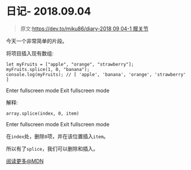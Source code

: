 # 日记- 2018.09.04

> 原文:[https://dev.to/miku86/diary-2018 09 04-1 髋关节](https://dev.to/miku86/diary---20180904-1hip)

今天一个非常简单的片段。

将项目插入现有数组:

```
let myFruits = ["apple", "orange", "strawberry"];
myFruits.splice(1, 0, "banana");
console.log(myFruits); // [ 'apple', 'banana', 'orange', 'strawberry' ] 
```

Enter fullscreen mode Exit fullscreen mode

解释:

```
array.splice(index, 0, item) 
```

Enter fullscreen mode Exit fullscreen mode

在`index`处，删除`0`项，并在该位置插入`item`。

所以有了`splice`，我们可以删除和插入。

[阅读更多@MDN](https://developer.mozilla.org/en-US/docs/Web/JavaScript/Reference/Global_Objects/Array/splice)
